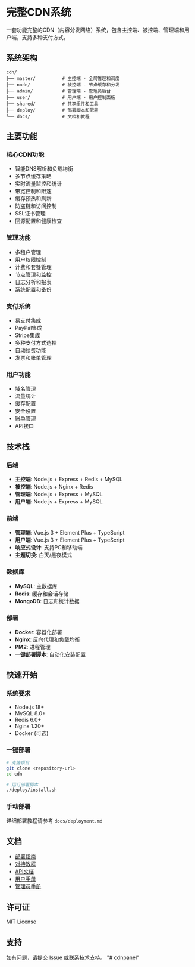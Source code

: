 # 完整CDN系统

一套功能完整的CDN（内容分发网络）系统，包含主控端、被控端、管理端和用户端，支持多种支付方式。

## 系统架构

```
cdn/
├── master/          # 主控端 - 全局管理和调度
├── node/            # 被控端 - 节点缓存和分发
├── admin/           # 管理端 - 管理员后台
├── user/            # 用户端 - 用户控制面板
├── shared/          # 共享组件和工具
├── deploy/          # 部署脚本和配置
└── docs/            # 文档和教程
```

## 主要功能

### 核心CDN功能
- 智能DNS解析和负载均衡
- 多节点缓存策略
- 实时流量监控和统计
- 带宽控制和限速
- 缓存预热和刷新
- 防盗链和访问控制
- SSL证书管理
- 回源配置和健康检查

### 管理功能
- 多租户管理
- 用户权限控制
- 计费和套餐管理
- 节点管理和监控
- 日志分析和报表
- 系统配置和备份

### 支付系统
- 易支付集成
- PayPal集成
- Stripe集成
- 多种支付方式选择
- 自动续费功能
- 发票和账单管理

### 用户功能
- 域名管理
- 流量统计
- 缓存配置
- 安全设置
- 账单管理
- API接口

## 技术栈

### 后端
- **主控端**: Node.js + Express + Redis + MySQL
- **被控端**: Node.js + Nginx + Redis
- **管理端**: Node.js + Express + MySQL
- **用户端**: Node.js + Express + MySQL

### 前端
- **管理端**: Vue.js 3 + Element Plus + TypeScript
- **用户端**: Vue.js 3 + Element Plus + TypeScript
- **响应式设计**: 支持PC和移动端
- **主题切换**: 白天/黑夜模式

### 数据库
- **MySQL**: 主数据库
- **Redis**: 缓存和会话存储
- **MongoDB**: 日志和统计数据

### 部署
- **Docker**: 容器化部署
- **Nginx**: 反向代理和负载均衡
- **PM2**: 进程管理
- **一键部署脚本**: 自动化安装配置

## 快速开始

### 系统要求
- Node.js 18+
- MySQL 8.0+
- Redis 6.0+
- Nginx 1.20+
- Docker (可选)

### 一键部署
```bash
# 克隆项目
git clone <repository-url>
cd cdn

# 运行部署脚本
./deploy/install.sh
```

### 手动部署
详细部署教程请参考 `docs/deployment.md`

## 文档

- [部署指南](docs/deployment.md)
- [对接教程](docs/integration.md)
- [API文档](docs/api.md)
- [用户手册](docs/user-guide.md)
- [管理员手册](docs/admin-guide.md)

## 许可证

MIT License

## 支持

如有问题，请提交 Issue 或联系技术支持。 "# cdnpanel" 
